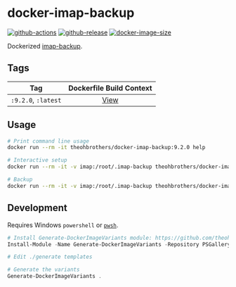 # docker-imap-backup

[![github-actions](https://github.com/theohbrothers/docker-imap-backup/workflows/ci-master-pr/badge.svg)](https://github.com/theohbrothers/docker-imap-backup/actions)
[![github-release](https://img.shields.io/github/v/release/theohbrothers/docker-imap-backup?style=flat-square)](https://github.com/theohbrothers/docker-imap-backup/releases/)
[![docker-image-size](https://img.shields.io/docker/image-size/theohbrothers/docker-imap-backup/latest)](https://hub.docker.com/r/theohbrothers/docker-imap-backup)

Dockerized [imap-backup](https://github.com/joeyates/imap-backup).

## Tags

| Tag | Dockerfile Build Context |
|:-------:|:---------:|
| `:9.2.0`, `:latest` | [View](variants/9.2.0) |


## Usage

```sh
# Print command line usage
docker run --rm -it theohbrothers/docker-imap-backup:9.2.0 help

# Interactive setup
docker run --rm -it -v imap:/root/.imap-backup theohbrothers/docker-imap-backup:9.2.0 setup

# Backup
docker run --rm -it -v imap:/root/.imap-backup theohbrothers/docker-imap-backup:9.2.0 backup
```

## Development

Requires Windows `powershell` or [`pwsh`](https://github.com/PowerShell/PowerShell).

```powershell
# Install Generate-DockerImageVariants module: https://github.com/theohbrothers/Generate-DockerImageVariants
Install-Module -Name Generate-DockerImageVariants -Repository PSGallery -Scope CurrentUser -Force -Verbose

# Edit ./generate templates

# Generate the variants
Generate-DockerImageVariants .
```
